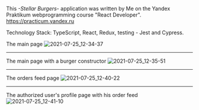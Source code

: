 This *-Stellar Burgers-* application was written by Me on the Yandex Praktikum webprogramming course "React Developer".
https://practicum.yandex.ru

Technology Stack: TypeScript, React, Redux, testing - Jest and Cypress.

The main page
![2021-07-25_12-34-37](https://user-images.githubusercontent.com/55439753/126894760-150f2575-a576-4607-bde2-5d6412c93982.png)
***

The main page with a burger constructor
![2021-07-25_12-35-51](https://user-images.githubusercontent.com/55439753/126894758-6202e547-55de-4371-9967-fe3e91355cf0.png)
***

The orders feed page 
![2021-07-25_12-40-22](https://user-images.githubusercontent.com/55439753/126894757-b8b8b465-d4b7-4156-a8b8-259da5a44aa4.png)
***

The authorized user's profile page with his order feed 
![2021-07-25_12-41-10](https://user-images.githubusercontent.com/55439753/126894755-5f1ccfef-0ede-44ad-969f-32e7ecaeb104.png)


